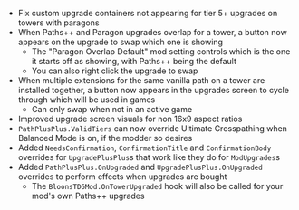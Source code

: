 - Fix custom upgrade containers not appearing for tier 5+ upgrades on towers with paragons
- When Paths++ and Paragon upgrades overlap for a tower, a button now appears on the upgrade to swap which one is showing
  - The "Paragon Overlap Default" mod setting controls which is the one it starts off as showing, with Paths++ being the default
  - You can also right click the upgrade to swap
- When multiple extensions for the same vanilla path on a tower are installed together, a button now appears in the upgrades screen to cycle through which will be used in games
  - Can only swap when not in an active game
- Improved upgrade screen visuals for non 16x9 aspect ratios
- `PathPlusPlus.ValidTiers` can now override Ultimate Crosspathing when Balanced Mode is on, if the modder so desires
- Added `NeedsConfirmation`, `ConfirmationTitle` and `ConfirmationBody` overrides for `UpgradePlusPlus`s that work like they do for `ModUpgrades`s
- Added `PathPlusPlus.OnUpgraded` and `UpgradePlusPlus.OnUpgraded` overrides to perform effects when upgrades are bought
  - The `BloonsTD6Mod.OnTowerUpgraded` hook will also be called for your mod's own Paths++ upgrades